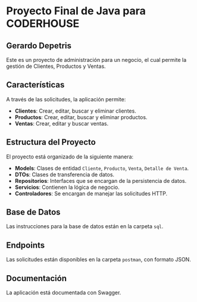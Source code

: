 # Proyecto Final de Java para CODERHOUSE
## Gerardo Depetris

Este es un proyecto de administración para un negocio, el cual permite la gestión de Clientes, Productos y Ventas.

## Características

A través de las solicitudes, la aplicación permite:

- **Clientes**: Crear, editar, buscar y eliminar clientes.
- **Productos**: Crear, editar, buscar y eliminar productos.
- **Ventas**: Crear, editar y buscar ventas.

## Estructura del Proyecto

El proyecto está organizado de la siguiente manera:

- **Models**: Clases de entidad `Cliente`, `Producto`, `Venta`, `Detalle de Venta`.
- **DTOs**: Clases de transferencia de datos.
- **Repositorios**: Interfaces que se encargan de la persistencia de datos.
- **Servicios**: Contienen la lógica de negocio.
- **Controladores**: Se encargan de manejar las solicitudes HTTP.

## Base de Datos

Las instrucciones para la base de datos están en la carpeta `sql`.

## Endpoints

Las solicitudes están disponibles en la carpeta `postman`, con formato JSON.

## Documentación

La aplicación está documentada con Swagger.

